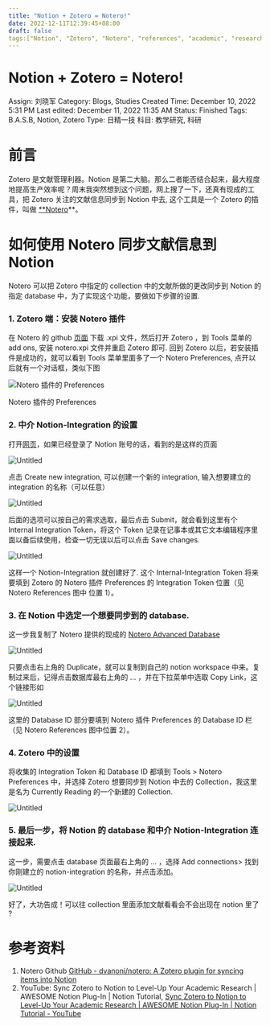 ```yaml
---
title: "Notion + Zotero = Notero!"
date: 2022-12-11T12:39:45+08:00
draft: false
tags:["Notion", "Zotero", "Notero", "references", "academic", "research", "literature"]
---
```


# Notion + Zotero = Notero!

Assign: 刘晓军
Category: Blogs, Studies
Created Time: December 10, 2022 5:31 PM
Last edited: December 11, 2022 11:35 AM
Status: Finished
Tags: B.A.S.B, Notion, Zotero
Type: 日精一技
科目: 教学研究, 科研

# 前言

Zotero 是文献管理利器。Notion 是第二大脑。那么二者能否结合起来，最大程度地提高生产效率呢？周末我突然想到这个问题，网上搜了一下，还真有现成的工具，把 Zotero 关注的文献信息同步到 Notion 中去, 这个工具是一个 Zotero 的插件，叫做 [**Notero](https://github.com/dvanoni/notero)**。

# 如何使用 Notero 同步文献信息到 Notion

Notero 可以把 Zotero 中指定的 collection 中的文献所做的更改同步到 Notion 的指定 database 中，为了实现这个功能，要做如下步骤的设置.

### 1. Zotero 端：安装 Notero 插件

在 Notero 的 github [页面](https://github.com/dvanoni/notero) 下载 .xpi 文件，然后打开 Zotero ，到 Tools 菜单的 add ons, 安装 notero.xpi 文件并重启 Zotero 即可. 回到 Zotero 以后，若安装插件是成功的，就可以看到 Tools 菜单里面多了一个 Notero Preferences, 点开以后就有一个对话框，类似下图

![Notero 插件的 Preferences](./imgs/preference.png)

Notero 插件的 Preferences

### 2. 中介 Notion-Integration 的设置

打开[网页](https://www.notion.so/Notion-43d3c8309fb042b4a2c67f0786949d5f)，如果已经登录了 Notion 账号的话，看到的是这样的页面

![Untitled](./imgs/Untitled.png)

点击 Create new integration, 可以创建一个新的 integration, 输入想要建立的 integration 的名称（可以任意）

![Untitled](./imgs/Untitled%201.png)

后面的选项可以按自己的需求选取，最后点击 Submit，就会看到这里有个 Internal Integration Token，将这个 Token 记录在记事本或其它文本编辑程序里面以备后续使用，检查一切无误以后可以点击 Save changes.

![Untitled](./imgs/Untitled%202.png)

这样一个 Notion-Integration 就创建好了. 这个 Internal-Integration Token 将来要填到 Zotero 的 Notero 插件 Preferences 的 Integration Token 位置（见 Notero References 图中 位置 1）。

### 3. 在 Notion 中选定一个想要同步到的 database.

这一步我复制了 Notero 提供的现成的 [Notero Advanced Database](https://www.notion.so/79b17005bc374209b0f373b1a3cde0ae)

![Untitled](./imgs/Untitled%203.png)

只要点击右上角的 Duplicate，就可以复制到自己的 notion workspace 中来。复制过来后，记得点击数据库最右上角的 … ，并在下拉菜单中选取 Copy Link，这个链接形如

![Untitled](./imgs/Untitled%204.png)

这里的 Database ID 部分要填到 Notero 插件 Preferences 的 Database ID 栏（见 Notero References 图中位置 2）。

### 4. Zotero 中的设置

将收集的 Integration Token 和 Database ID 都填到 Tools > Notero Preferences 中，并选择 Zotero 想要同步到 Notion 中去的 Collection，我这里是名为 Currently Reading 的一个新建的 Collection.

![Untitled](./imgs/Untitled%205.png)

### 5. 最后一步，将 Notion 的 database 和中介 Notion-Integration 连接起来.

这一步，需要点击 database 页面最右上角的 … ，选择 Add connections> 找到你刚建立的 notion-integration 的名称，并点击添加。

![Untitled](./imgs/Untitled%206.png)

好了，大功告成！可以往 collection 里面添加文献看看会不会出现在 notion 里了 ?

# 参考资料

1. Notero Github [GitHub - dvanoni/notero: A Zotero plugin for syncing items into Notion](https://github.com/dvanoni/notero)
2. YouTube: Sync Zotero to Notion to Level-Up Your Academic Research | AWESOME Notion Plug-In | Notion Tutorial, [Sync Zotero to Notion to Level-Up Your Academic Research | AWESOME Notion Plug-In | Notion Tutorial - YouTube](https://www.youtube.com/watch?v=8IC8-mPbjCo)
